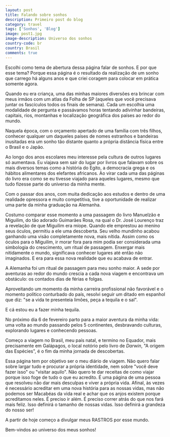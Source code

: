 ```yaml
---
layout: post
title: Falando sobre sonhos
description: Primeiro post do blog
category: travel
tags: ['Sonhos', 'Blog']
image: post1.jpg
image-description: Universo dos sonhos
country-code: br
country: Brasil
comments: true
---
```



Escolhi como tema de abertura dessa página falar de sonhos. E por que esse tema? Porque essa página é o resultado da realização de um sonho que carrego há alguns anos e que criei coragem para colocar em prática somente agora.

Quando eu era criança, uma das minhas maiores diversões era brincar com meus irmãos com um atlas da Folha de SP (aqueles que você  precisava juntar os fascículos todos os finais de semana). Cada um escolhia uma modalidade de pergunta e passávamos horas tentando adivinhar bandeiras, capitais, rios, montanhas e localização geográfica dos países ao redor do mundo. 

Naquela época, com o orçamento apertado de uma família com três filhos, conhecer qualquer um daqueles países de nomes estranhos e bandeiras inusitadas era um sonho tão distante quanto a própria distância física entre o Brasil e o Japão.

Ao longo dos anos escolares meu interesse pela cultura de outros lugares só aumentava. Eu viajava  sem sair do lugar por livros que falavam sobre os mais diversos temas como a história do Egito, a democracia grega e os hábitos alimentares dos elefantes africanos. Ao virar cada uma das páginas do livro era como se eu tivesse viajado para aqueles lugares, mesmo que tudo fizesse parte do universo da minha mente.

Com o passar dos anos, com muita dedicação aos estudos e dentro de uma realidade opressora e muito competitiva, tive a oportunidade de realizar uma parte da minha graduação na Alemanha.

Costumo comparar esse momento a uma passagem do livro Manuelzão e Miguilim, do tão adorado Guimarães Rosa, na qual o Dr. José Lourenço traz a revelação de que Miguilim era míope. Quando ele emprestou ao menino seus óculos, permitiu a ele uma descoberta. Seu velho mundinho acabou ganhando uma visão completamente nova, mais nítida. Assim como os óculos para o Miguilim, ir morar fora para mim podia ser considerada uma simbologia do crescimento, um ritual de passagem. Enxergar mais nitidamente o mundo, significava conhecer lugares até então não imaginados. E era para essa nova realidade que eu acabava de entrar.

A Alemanha foi um ritual de passagem para meu sonho maior. A sede por aventuras ao redor do mundo crescia a cada nova viagem e encontrava um obstáculo: os contados dias de férias e folgas. 

Aproveitando um momento da minha carreira profissional não favorável e o momento político conturbado do país, resolvi seguir um ditado em espanhol que diz: "se a vida te presenteia limões, peça a tequila e o sal".

E cá estou eu a fazer minha tequila.

No próximo dia 6 de fevereiro parto para a maior aventura da minha vida: uma volta ao mundo passando pelos 5 continentes, desbravando culturas, explorando lugares e conhecendo pessoas. 

Começo a viagem no Brasil, meu país natal, e termino no Equador, mais precisamente em Galápagos, o local notório pelo livro de *Darwin*, "A origem das Espécies", é o fim da minha jornada de descobertas. 

Essa página tem por objetivo ser o meu diário de viagem. Não quero falar sobre largar tudo e procurar a própria identidade, nem sobre "você deve fazer isso" ou "visitar aquilo". Não quero te dar receitas de como viajar porque isso foge de tudo o que eu acredito. É uma página de uma pessoa que resolveu não dar mais desculpas e viver a própria vida. Afinal, às vezes é necessário acreditar em uma nova história para as nossas vidas, mas não podemos ser Macabéas da vida real e achar que os anjos existem porque acreditamos neles. É preciso ir além. É preciso correr atrás do que nos fará mais feliz. Isso definirá o tamanho de nossas vidas. Isso definirá a grandeza do nosso ser! 

A partir de hoje começo a divulgar meus RASTROS por esse mundo.

Bem-vindos ao universo dos meus sonhos!
